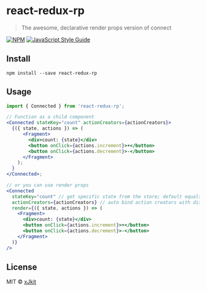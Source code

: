 # react-redux-rp

> The awesome, declarative render props version of connect

[![NPM](https://img.shields.io/npm/v/react-redux-rp.svg)](https://www.npmjs.com/package/react-redux-rp) [![JavaScript Style Guide](https://img.shields.io/badge/code_style-standard-brightgreen.svg)](https://standardjs.com)

## Install

```bash****
npm install --save react-redux-rp
```

## Usage

```jsx
import { Connected } from 'react-redux-rp';

// Function as a child component
<Connected stateKey="count" actionCreators={actionCreators}>
  {({ state, actions }) => (
      <Fragment>
        <div>count: {state}</div>
        <button onClick={actions.increment}>+</button>
        <button onClick={actions.decrement}>-</button>
      </Fragment>
    );
  }
</Connected>;

// or you can use render props
<Connected
  stateKey="count" // get specific state from the store; default equals the entire store.
  actionCreators={actionCreators} // auto bind action creators with dispatch.
  render={({ state, actions }) => (
    <Fragment>
      <div>count: {state}</div>
      <button onClick={actions.increment}>+</button>
      <button onClick={actions.decrement}>-</button>
    </Fragment>
  )}
/>
```

## License

MIT © [xJkit](https://github.com/xJkit)
